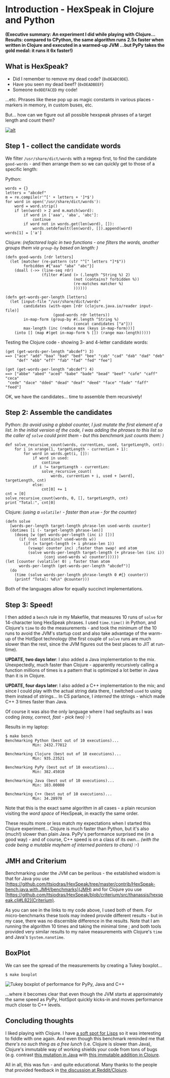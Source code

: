 # Introduction - HexSpeak in Clojure and Python

**(Executive summary: An experiment I did while playing with Clojure...
Results: compared to CPython, the same algorithm runs 2.5x faster
when written in Clojure and executed in a warmed-up JVM ...but
PyPy takes the gold medal: it runs it 6x faster!)**

## What is HexSpeak?

- Did I remember to remove my dead code? (`0xDEADC0DE`).
- Have you seen my dead beef? (`0xDEADBEEF`)
- Someone `0x0DEFACED` my code!

...etc. Phrases like these pop up as magic constants in various 
places - markers in memory, in custom buses, etc.

But... how can we figure out all possible hexspeak phrases of a
target length and count them?

[![alt](https://asciinema.org/a/9trefb2q1f3zzpyfnj3u6bpkc.png)](https://asciinema.org/a/9trefb2q1f3zzpyfnj3u6bpkc)

## Step 1 - collect the candidate words

We filter `/usr/share/dict/words` with a regexp first,
to find the candidate `good-words` - and then arrange them
so we can quickly get to those of a specific length:

Python:

    words = {}
    letters = "abcdef"
    m = re.compile(r'^[' + letters + ']*$')
    for word in open('/usr/share/dict/words'):
        word = word.strip()
        if len(word) > 2 and m.match(word):
            if word in ['aaa', 'aba', 'abc']:
                continue
            if word not in words.get(len(word), []):
                words.setdefault(len(word), []).append(word)
    words[1] = ['a']

Clojure: *(refactored logic in two functions - one filters
the words, another groups them via `group-by` based on length: )*

    (defn good-words [rdr letters]
      (let [matcher (re-pattern (str "^[" letters "]*$"))
            forbidden #{"aaa" "aba" "abc"}]
        (doall (->> (line-seq rdr)
                    (filter #(and (> (.length ^String %) 2)
                                  (not (contains? forbidden %))
                                  (re-matches matcher %)
                                  ))))))
    
    (defn get-words-per-length [letters]
      (let [input-file "/usr/share/dict/words"
            candidates (with-open [rdr (clojure.java.io/reader input-file)]
                         (good-words rdr letters))
            in-map-form (group-by #(.length ^String %)
                                  (concat candidates ["a"]))
            max-length (inc (reduce max (keys in-map-form)))]
        (into [] (map #(get in-map-form % []) (range max-length)))))

Testing the Clojure code - showing 3- and 4-letter candidate words:

    (get (get-words-per-length "abcdef") 3)
    ==> ["ace" "add" "baa" "bad" "bed" "bee" "cab" "cad" "dab" "dad" "deb"
         "def" "ebb" "eff" "fab" "fad" "fed" "fee"]

    (get (get-words-per-length "abcdef") 4)
    ==> ["abbe" "abed" "aced" "babe" "bade" "bead" "beef" "cafe" "caff" "ceca"
     "cede" "dace" "dded" "dead" "deaf" "deed" "face" "fade" "faff" "feed"]

OK, we have the candidates... time to assemble them recursively!

## Step 2: Assemble the candidates

Python: *(to avoid using a global counter, I just mutate the first 
element of a list. In the initial version of the code, I was adding the phrases
to this list so the caller of `solve` could print them - but this 
benchmark just counts them: )*

    def solve_recursive_count(words, currentLen, used, targetLength, cnt):
        for i in xrange(1, targetLength - currentLen + 1):
            for word in words.get(i, []):
                if word in used:
                    continue
                if i != targetLength - currentLen:
                    solve_recursive_count(
                        words, currentLen + i, used + [word], targetLength, cnt)
                else:
                    cnt[0] += 1
    cnt = [0]
    solve_recursive_count(words, 0, [], targetLength, cnt)
    print "Total:", cnt[0]

Clojure: *(using a `volatile!` - faster than `atom` - for the counter)*

    (defn solve
      [words-per-length target-length phrase-len used-words counter]
      (dotimes [i (- target-length phrase-len)]
        (doseq [w (get words-per-length (inc i) [])]
          (if (not (contains? used-words w))
            (if (= target-length (+ i phrase-len 1))
              (vswap! counter inc) ;faster than swap! and atom
              (solve words-per-length target-length (+ phrase-len (inc i))
                     (conj used-words w) counter))))))
    (let [counter (volatile! 0) ; faster than atom
          words-per-length (get-words-per-length "abcdef")]
      (do
        (time (solve words-per-length phrase-length 0 #{} counter))
        (printf "Total: %d\n" @counter)))

Both of the languages allow for equally succinct implementations.

## Step 3: Speed!

I then added a `bench` rule in my Makefile, that measures 10 runs of `solve`
for 14-character long HexSpeak phrases. I used `time.time()` in Python,
and Clojure's `time` to do the measurements - and took the minimum of the
10 runs to avoid the JVM's startup cost and also take advantage of the warm-up
of the HotSpot technology (the first couple of `solve` runs are much slower
than the rest, since the JVM figures out the best places to JIT at run-time). 

**UPDATE, two days later**: I also added a Java implementation to the mix.
Unexpectedly, much faster than Clojure - apparently recursively calling
a function millions of times is a pattern that is optimized a lot better
in Java than it is in Clojure.

**UPDATE, four days later**: I also added a C++ implementation to the mix;
and since I could play with the actual string data there, I switched
`used` to using them instead of strings... In CS parlance, I *interned*
the strings - which made C++ 3 times faster than Java.

Of course it was also the only language where I had segfaults as I was coding
*(easy, correct, fast - pick two)* :-)

Results in my laptop:

    $ make bench
    Benchmarking Python (best out of 10 executions)...
                Min: 2432.77812
    
    Benchmarking Clojure (best out of 10 executions)...
                Min: 935.23521
    
    Benchmarking PyPy (best out of 10 executions)...
                Min: 382.45010
    
    Benchmarking Java (best out of 10 executions)...
                Min: 103.00000

    Benchmarking C++ (best out of 10 executions)...
                Min: 34.28970

Note that this is the exact same algorithm in all cases - a plain recursion
visiting the *word space* of HexSpeak, in exactly the same order.

These results more or less match my expectations when I started this 
Clojure experiment... Clojure is much faster than Python, but it's also
(much!) slower than plain Java. PyPy's performance surprised me (in a
good way) - and of course, C++ speed is on a class of its own...
*(with the code being a mutable mayhem of interned pointers to chars)* :-)

## JMH and Criterium

Benchmarking under the JVM can be perilous - the established wisdom
is that for Java you use
[https://github.com/ttsiodras/HexSpeak/tree/master/contrib/HexSpeak-bench.java.with.JMH/benchmarks](JMH)
and for Clojure you use 
[https://github.com/ttsiodras/HexSpeak/blob/criterium/src/thanassis/hexspeak.clj#L82](Criterium).

As you can see in the links to my code above, I used both of them. For micro-benchmarks
these tools may indeed provide different results - but in my case, there was no 
discernible difference in the results. Note that I am running the algorithm
10 times and taking the minimal time ; and both tools provided very similar results
to my naive measurements with Clojure's `time` and Java's `System.nanotime`.

## BoxPlot

We can see the spread of the measurements by creating a Tukey boxplot...

    $ make boxplot

![Tukey boxplot of performance for PyPy, Java and C++](https://raw.githubusercontent.com/ttsiodras/HexSpeak/master/contrib/boxplot.png "Tukey boxplot of performance for PyPy, Java and C++")

...where it becomes clear that even though the JVM starts at approximately
the same speed as PyPy, HotSpot quickly kicks-in and moves performance
much closer to C++ levels.

## Concluding thoughts

I liked playing with Clojure. I have [a soft spot for Lisps](https://www.thanassis.space/score4.html#lisp)
so it was interesting to fiddle with one again. And even though this benchmark
reminded me that *there's no such thing as a free lunch* (i.e. Clojure is slower than Java),
Clojure's immutable way of working shields your code from tons of bugs (e.g. contrast
[this mutation in Java](https://github.com/ttsiodras/HexSpeak/blob/master/contrib/hexspeak.java#L59)
with [this immutable addition in Clojure](https://github.com/ttsiodras/HexSpeak/blob/master/src/thanassis/hexspeak.clj#L50).

All in all, this was fun - and quite educational. Many thanks to the people
that provided feedback in [the discussion at Reddit/Clojure](https://www.reddit.com/r/Clojure/comments/4l28go/pitting_clojure_against_python_in_hexspeak/).
